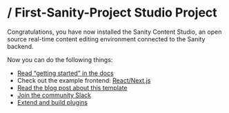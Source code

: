 # / First-Sanity-Project Studio Project
<!-- ----------------- First-Sanity-Project Studio ---------------------- -->

Congratulations, you have now installed the Sanity Content Studio, an open source real-time content editing environment connected to the Sanity backend.

Now you can do the following things:

- [Read “getting started” in the docs](https://www.sanity.io/docs/introduction/getting-started?utm_source=readme)
- Check out the example frontend: [React/Next.js](https://github.com/sanity-io/tutorial-sanity-blog-react-next)
- [Read the blog post about this template](https://www.sanity.io/blog/build-your-own-blog-with-sanity-and-next-js?utm_source=readme)
- [Join the community Slack](https://slack.sanity.io/?utm_source=readme)
- [Extend and build plugins](https://www.sanity.io/docs/content-studio/extending?utm_source=readme)
